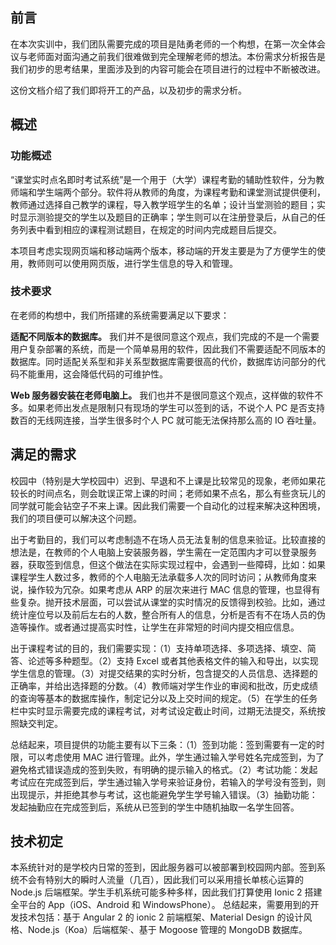 ## 前言

在本次实训中，我们团队需要完成的项目是陆勇老师的一个构想，在第一次全体会议与老师面对面沟通之前我们很难做到完全理解老师的想法。本份需求分析报告是我们初步的思考结果，里面涉及到的内容可能会在项目进行的过程中不断被改进。

这份文档介绍了我们即将开工的产品，以及初步的需求分析。

## 概述

### 功能概述

“课堂实时点名即时考试系统”是一个用于（大学）课程考勤的辅助性软件，分为教师端和学生端两个部分。软件将从教师的角度，为课程考勤和课堂测试提供便利，教师通过选择自己教学的课程，导入教学班学生的名单；设计当堂测验的题目；实时显示测验提交的学生以及题目的正确率；学生则可以在注册登录后，从自己的任务列表中看到相应的课程测试题目，在规定的时间内完成题目后提交。

本项目考虑实现网页端和移动端两个版本，移动端的开发主要是为了方便学生的使用，教师则可以使用网页版，进行学生信息的导入和管理。

### 技术要求

在老师的构想中，我们所搭建的系统需要满足以下要求：

**适配不同版本的数据库。** 我们并不是很同意这个观点，我们完成的不是一个需要用户复杂部署的系统，而是一个简单易用的软件，因此我们不需要适配不同版本的数据库。同时适配关系型和非关系型数据库需要很高的代价，数据库访问部分的代码不能重用，这会降低代码的可维护性。

**Web 服务器安装在老师电脑上。** 我们也并不是很同意这个观点，这样做的软件不多。如果老师出发点是限制只有现场的学生可以签到的话，不说个人 PC 是否支持数百的无线网连接，当学生很多时个人 PC 就可能无法保持那么高的 IO 吞吐量。

## 满足的需求

校园中（特别是大学校园中）迟到、早退和不上课是比较常见的现象，老师如果花较长的时间点名，则会耽误正常上课的时间；老师如果不点名，那么有些贪玩儿的同学就可能会钻空子不来上课。因此我们需要一个自动化的过程来解决这种困境，我们的项目便可以解决这个问题。

出于考勤目的，我们可以考虑制造不在场人员无法复制的信息来验证。比较直接的想法是，在教师的个人电脑上安装服务器，学生需在一定范围内才可以登录服务器，获取签到信息，但这个做法在实际实现过程中，会遇到一些障碍，比如：如果课程学生人数过多，教师的个人电脑无法承载多人次的同时访问；从教师角度来说，操作较为冗杂。如果考虑从 ARP 的层次来进行 MAC 信息的管理，也显得有些复杂。抛开技术层面，可以尝试从课堂的实时情况的反馈得到校验。比如，通过统计座位号以及前后左右的人数，整合所有人的信息，分析是否有不在场人员的伪造等操作。或者通过提高实时性，让学生在非常短的时间内提交相应信息。

出于课程考试的目的，我们需要实现：（1）支持单项选择、多项选择、填空、简答、论述等多种题型。（2）支持 Excel 或者其他表格文件的输入和导出，以实现学生信息的管理。（3）对提交结果的实时分析，包含提交的人员信息、选择题的正确率，并给出选择题的分数。（4）教师端对学生作业的审阅和批改，历史成绩的查询等基本的数据库操作，制定记分以及上交时间的规定。（5）在学生的任务栏中实时显示需要完成的课程考试，对考试设定截止时间，过期无法提交，系统按照缺交判定。

总结起来，项目提供的功能主要有以下三条：（1）签到功能：签到需要有一定的时限，可以考虑使用 MAC 进行管理。此外，学生通过输入学号姓名完成签到，为了避免格式错误造成的签到失败，有明确的提示输入的格式。（2）考试功能：发起考试应在完成签到后，学生通过输入学号来验证身份，若输入的学号没有签到，则出现提示，并拒绝其参与考试，这也能避免学生学号输入错误。（3）抽勤功能：发起抽勤应在完成签到后，系统从已签到的学生中随机抽取一名学生回答。

## 技术初定

本系统针对的是学校内日常的签到，因此服务器可以被部署到校园网内部。签到系统不会有特别大的瞬时人流量（几百），因此我们可以采用擅长单核心运算的 Node.js 后端框架。学生手机系统可能多种多样，因此我们打算使用 Ionic 2 搭建全平台的 App（iOS、Android 和 WindowsPhone）。
总结起来，需要用到的开发技术包括：基于 Angular 2 的 ionic 2 前端框架、Material Design 的设计风格、Node.js（Koa）后端框架·、基于 Mogoose 管理的 MongoDB 数据库。